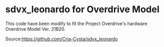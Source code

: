# sdvx_leonardo for Overdrive Model
This code have been modify to fit the Project Overdrive's hardware Overdrive Model Ver. 21B20.

Source:https://github.com/Cria-Cysta/sdvx_leonardo

